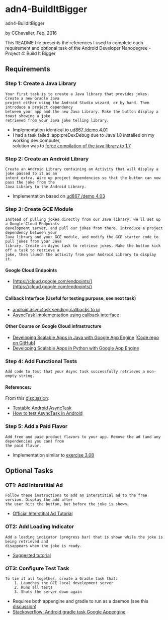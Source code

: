 # adn4-BuildItBigger
adn4-BuildItBigger

by CChevalier, Feb. 2016
  
This README file presents the references I used to complete each requirement and optional task of the Android Developer Nanodegree - Project 4: Build It Bigger  

  
## Requirements 

### Step 1: Create a Java Library  
    Your first task is to create a Java library that provides jokes. Create a new Gradle Java 
    project either using the Android Studio wizard, or by hand. Then introduce a project dependency 
    between your app and the new Java Library. Make the button display a toast showing a joke 
    retrieved from your Java joke telling library.

- Implementation identical to [ud867 /demo 4.01](https://www.udacity.com/course/viewer#!/c-ud867-nd/l-3983839023/m-4326000125)  
- I had a task failed :app:preDexDebug due to Java 1.8 installed on my working dev computer,  
  solution was to [force compilation of the java library to 1.7](https://discussions.udacity.com/t/execution-failed-for-task-app-predexdebug-in-step-1/24243/5)


### Step 2: Create an Android Library
            
    Create an Android Library containing an Activity that will display a joke passed to it as an 
    intent extra. Wire up project dependencies so that the button can now pass the joke from the 
    Java Library to the Android Library.
  
- Implementation based on [ud867 /demo 4.03](https://www.udacity.com/course/viewer#!/c-ud867-nd/l-3983839023/m-4326000126)

            
### Step 3: Create GCE Module

    Instead of pulling jokes directly from our Java library, we'll set up a Google Cloud Endpoints 
    development server, and pull our jokes from there. Introduce a project dependency between your 
    Java library and your GCE module, and modify the GCE starter code to pull jokes from your Java 
    library. Create an Async task to retrieve jokes. Make the button kick off a task to retrieve a
    joke, then launch the activity from your Android Library to display it.
    
#### Google Cloud Endpoints  
- [https://cloud.google.com/endpoints/](https://cloud.google.com/endpoints/)

#### Callback Interface (Useful for testing purpose, see next task)
- [android asynctask sending callbacks to ui](http://stackoverflow.com/questions/9963691/android-asynctask-sending-callbacks-to-ui)  
- [AsyncTask Implementation using callback interface](https://xelsoft.wordpress.com/2014/11/28/asynctask-implementation-using-callback-interface/)


#### Other Course on Google Cloud infrastructure
- [Developing Scalable Apps in Java with Google App Engine](https://www.udacity.com/courses/ud859) [[Code repo on GitHub](https://github.com/udacity/ud859)]
- [Developing Scalable Apps in Python with Google App Engine](https://www.udacity.com/courses/ud858)


### Step 4: Add Functional Tests

    Add code to test that your Async task successfully retrieves a non-empty string. 
    
#### References:
From this [discussion](https://discussions.udacity.com/t/writing-tests-for-async-task/25482):
- [Testable Android AsyncTask](http://www.making-software.com/2012/10/31/testable-android-asynctask/)  
- [How to test AsyncTask in Android](http://marksunghunpark.blogspot.dk/2015/05/how-to-test-asynctask-in-android.html)  


### Step 5: Add a Paid Flavor

    Add free and paid product flavors to your app. Remove the ad (and any dependencies you can) from 
    the paid flavor.
  
- Implementation similar to [exercise 3.08](https://www.udacity.com/course/viewer#!/c-ud867-nd/l-4020658782/e-4330660052/m-4330491250)  
  
  
  
## Optional Tasks


### OT1: Add Interstitial Ad

    Follow these instructions to add an interstitial ad to the free version. Display the add after 
    the user hits the button, but before the joke is shown.

- [Official Interstitial Ad Tutorial](https://developers.google.com/admob/android/interstitial)

### OT2: Add Loading Indicator

    Add a loading indicator (progress bar) that is shown while the joke is being retrieved and 
    disappears when the joke is ready. 
    
- [Suggested tutorial](http://www.tutorialspoint.com/android/android_loading_spinner.htm)

### OT3: Configure Test Task

    To tie it all together, create a Gradle task that:
        1. Launches the GCE local development server
        2. Runs all tests
        3. Shuts the server down again

- Requires both appengine and gradle to run as a daemon (see this [discussion](https://discussions.udacity.com/t/appengine-daemon-dilemma-while-running-app-and-testing/42296))  
- [Stackoverflow: Android gradle task Google Appengine](http://stackoverflow.com/questions/31434928/android-gradle-task-google-appengine)  

